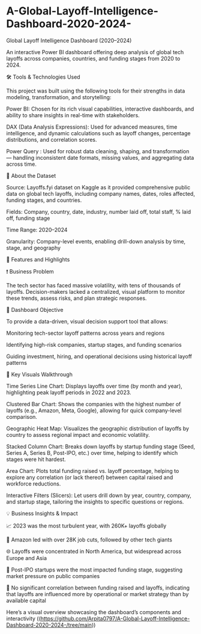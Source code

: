 # A-Global-Layoff-Intelligence-Dashboard-2020-2024-

Global Layoff Intelligence Dashboard (2020–2024)

An interactive Power BI dashboard offering deep analysis of global tech layoffs across companies, countries, and funding stages from 2020 to 2024.

🛠 Tools & Technologies Used

This project was built using the following tools for their strengths in data modeling, transformation, and storytelling:

Power BI: Chosen for its rich visual capabilities, interactive dashboards, and ability to share insights in real-time with stakeholders.

DAX (Data Analysis Expressions): Used for advanced measures, time intelligence, and dynamic calculations such as layoff changes, percentage distributions, and correlation scores.

Power Query : Used for robust data cleaning, shaping, and transformation — handling inconsistent date formats, missing values, and aggregating data across time.


📂 About the Dataset

Source: Layoffs.fyi dataset on Kaggle as it provided comprehensive public data on global tech layoffs, including company names, dates, roles affected, funding stages, and countries.

Fields: Company, country, date, industry, number laid off, total staff, % laid off, funding stage

Time Range: 2020–2024

Granularity: Company-level events, enabling drill-down analysis by time, stage, and geography

🧩 Features and Highlights 

❗ Business Problem

The tech sector has faced massive volatility, with tens of thousands of layoffs. Decision-makers lacked a centralized, visual platform to monitor these trends, assess risks, and plan strategic responses.


🎯 Dashboard Objective

To provide a data-driven, visual decision support tool that allows:

Monitoring tech-sector layoff patterns across years and regions

Identifying high-risk companies, startup stages, and funding scenarios

Guiding investment, hiring, and operational decisions using historical layoff patterns


🧭 Key Visuals Walkthrough


Time Series Line Chart: Displays layoffs over time (by month and year), highlighting peak layoff periods in 2022 and 2023.

Clustered Bar Chart: Shows the companies with the highest number of layoffs (e.g., Amazon, Meta, Google), allowing for quick company-level comparison.

Geographic Heat Map: Visualizes the geographic distribution of layoffs by country to assess regional impact and economic volatility.

Stacked Column Chart: Breaks down layoffs by startup funding stage (Seed, Series A, Series B, Post-IPO, etc.) over time, helping to identify which stages were hit hardest.

Area Chart: Plots total funding raised vs. layoff percentage, helping to explore any correlation (or lack thereof) between capital raised and workforce reductions.

Interactive Filters (Slicers): Let users drill down by year, country, company, and startup stage, tailoring the insights to specific questions or regions.


💡 Business Insights & Impact


📈 2023 was the most turbulent year, with 260K+ layoffs globally

🏢 Amazon led with over 28K job cuts, followed by other tech giants

🌐 Layoffs were concentrated in North America, but widespread across Europe and Asia

🚀 Post-IPO startups were the most impacted funding stage, suggesting market pressure on public companies

💸 No significant correlation between funding raised and layoffs, indicating that layoffs are influenced more by operational or market strategy than by available capital


Here’s a visual overview showcasing the dashboard’s components and interactivity ((https://github.com/Arpita0797/A-Global-Layoff-Intelligence-Dashboard-2020-2024-/tree/main))














